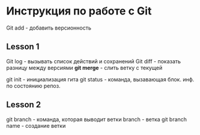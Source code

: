 # Инструкция по работе с Git
Git add - добавить версионность



## Lesson 1
Git log - вызывать список действий и сохранений
Git diff - показать разницу между версиями
**git merge** - слить ветку с текущей

git init - инициализация гита
git status - команда, вызавающая блок. инф. по состоянию репоз.
## Lesson 2
git branch - команда, которая выводит ветки
branch - ветка
git branch name - создание ветки
